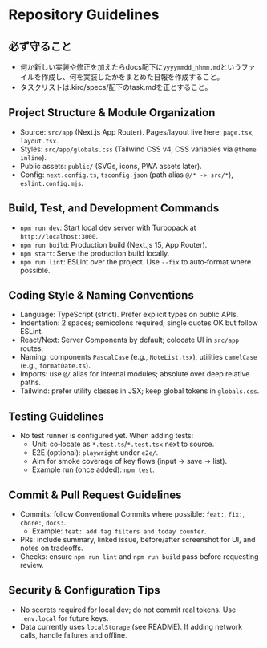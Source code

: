 # Repository Guidelines

## 必ず守ること
- 何か新しい実装や修正を加えたらdocs配下に`yyyymmdd_hhmm.md`というファイルを作成し、何を実装したかをまとめた日報を作成すること。
- タスクリストは.kiro/specs/配下のtask.mdを正とすること。

## Project Structure & Module Organization
- Source: `src/app` (Next.js App Router). Pages/layout live here: `page.tsx`, `layout.tsx`.
- Styles: `src/app/globals.css` (Tailwind CSS v4, CSS variables via `@theme inline`).
- Public assets: `public/` (SVGs, icons, PWA assets later).
- Config: `next.config.ts`, `tsconfig.json` (path alias `@/* -> src/*`), `eslint.config.mjs`.

## Build, Test, and Development Commands
- `npm run dev`: Start local dev server with Turbopack at `http://localhost:3000`.
- `npm run build`: Production build (Next.js 15, App Router).
- `npm start`: Serve the production build locally.
- `npm run lint`: ESLint over the project. Use `--fix` to auto‑format where possible.

## Coding Style & Naming Conventions
- Language: TypeScript (strict). Prefer explicit types on public APIs.
- Indentation: 2 spaces; semicolons required; single quotes OK but follow ESLint.
- React/Next: Server Components by default; colocate UI in `src/app` routes.
- Naming: components `PascalCase` (e.g., `NoteList.tsx`), utilities `camelCase` (e.g., `formatDate.ts`).
- Imports: use `@/` alias for internal modules; absolute over deep relative paths.
- Tailwind: prefer utility classes in JSX; keep global tokens in `globals.css`.

## Testing Guidelines
- No test runner is configured yet. When adding tests:
  - Unit: co‑locate as `*.test.ts`/`*.test.tsx` next to source.
  - E2E (optional): `playwright` under `e2e/`.
  - Aim for smoke coverage of key flows (input → save → list).
  - Example run (once added): `npm test`.

## Commit & Pull Request Guidelines
- Commits: follow Conventional Commits where possible: `feat:`, `fix:`, `chore:`, `docs:`.
  - Example: `feat: add tag filters and today counter`.
- PRs: include summary, linked issue, before/after screenshot for UI, and notes on tradeoffs.
- Checks: ensure `npm run lint` and `npm run build` pass before requesting review.

## Security & Configuration Tips
- No secrets required for local dev; do not commit real tokens. Use `.env.local` for future keys.
- Data currently uses `localStorage` (see README). If adding network calls, handle failures and offline.

